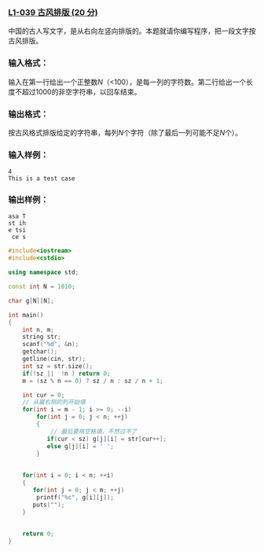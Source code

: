 ### [L1-039 古风排版 (20 分)](https://pintia.cn/problem-sets/994805046380707840/problems/994805091888906240)



中国的古人写文字，是从右向左竖向排版的。本题就请你编写程序，把一段文字按古风排版。

### 输入格式：

输入在第一行给出一个正整数*N*（<100），是每一列的字符数。第二行给出一个长度不超过1000的非空字符串，以回车结束。

### 输出格式：

按古风格式排版给定的字符串，每列*N*个字符（除了最后一列可能不足*N*个）。

### 输入样例：

```in
4
This is a test case
```

### 输出样例：

```out
asa T
st ih
e tsi
 ce s
```



```cpp
#include<iostream>
#include<cstdio>

using namespace std;

const int N = 1010;

char g[N][N];

int main()
{
    int n, m;
    string str;
    scanf("%d", &n);
    getchar();
    getline(cin, str);
    int sz = str.size();
    if(!sz ||  !n ) return 0;
    m = (sz % n == 0) ? sz / n : sz / n + 1;

    int cur = 0;
    // 从最右侧的列开始填
    for(int i = m - 1; i >= 0; --i)
        for(int j = 0; j < n; ++j)
        {
            // 最后要用空格填，不然过不了
           if(cur < sz) g[j][i] = str[cur++];
           else g[j][i] = ' ';
        }
        
    
    for(int i = 0; i < n; ++i)
    {
       for(int j = 0; j < m; ++j)
       	printf("%c", g[i][j]);
       puts("");
    }
	
    
    return 0;
}
```

